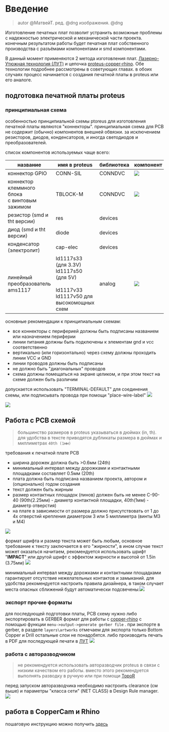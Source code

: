 # Введение 

> autor @МатвейТ. 
> ред. @dng
> изображения. @dng

Изготовление печатных плат позволит устранить возможные проблемы с надежностью электрической и механической части проекта. конечным результатом работы будет печатная плат собственного производства с разъёмами компонентами и smd компонентами.

В данный момент применяются 2 метода изготовления плат. [Лазерно-Утюжная технология (ЛУТ)](pcb-lud.md) и цепочка [proteus-copper-rhino](подготовка%20PCB%20proteus-copper-rhino.md). Обе технологии подробнее рассмотрены в советующих главах. в обоих случаях процесс начинается с создания печатной платы в proteus или его аналоге. 

## подготовка печатной платы proteus

### принципиальная схема

особенностью принципиальной схемы ptoreus для изготовления печатной платы являются "коннекторы". принципиальная схема для PCB не содержит (обычно) компонентов внешней обвязки. за исключением резисторов, диодов, конденсаторов, и иногда светодиодов и преобразователей.

список компонентов используемых чаще всего: 

| название                                        | имя в proteus                                                                                  | библиотека | компонент        |
| ----------------------------------------------- | ---------------------------------------------------------------------------------------------- | ---------- | ---------------- |
| коннектор GPIO                                  | CONN-SIL                                                                                       | CONNDVC    | ![](gpio.png)    |
| коннектор клеммного блока<br>с винтовым зажимом | TBLOCK-M                                                                                       | CONNDVC    | ![](TBLOCK.png)  |
| резистор (smd и tht версии)                     | res                                                                                            | devices    |                  |
| диод (smd и tht версии)                         | diode                                                                                          | devices    |                  |
| конденсатор (электролит)                        | cap-elec                                                                                       | devices    |                  |
| линейный преобразователь ams1117                | ld1117s33 (для 3.3V)<br>ld1117s50 (для 5V)<br><br>ld1117v33<br>ld1117v50 для высокомощных схем | analog     | ![](ams1117.png) |
 
основные рекомендации к принципиальным схемам:
- все коннекторы с периферией должны быть подписаны названием или назначением периферии
- линии питания должны быть подключены к элементам gnd и vcc соответственно
- вертикально (или горизонтально) через схему должны проходить линии VCC и GND
- линии проводов должны быть подписаны
- не должно быть "диагональных" проводов
- схема должны помещаться на экране целиком, и при этом текст на схеме должен быть различим

допускается использовать "TERMINAL-DEFAULT" для соединения схемы, или подписывать провода при помощи "place-wire-label"
![](logic1.png)
 
![](logic2.png)
## Работа с PCB схемой 

> большинство размеров в proteus указываться в дюймах (in, th). для удобства в тексте приводятся дубликаты размера в дюймах и миллиметрах `40th (1мм)`

требования к печатной плате PCB
- ширина дорожек должна быть >0.6мм (24th)
- минимальный интервал между дорожками и контактными площадками составляет 0.5мм (20th)
- плата должна быть подписана названием проекта, автором и (опционально) годом создания
- текст должен быть жирным 
- размер контактных площадок (пинов) должен быть не менее С-90-40 (90th(2.25мм) - диаметр контактной площадки, 40th(1мм) - диаметр отверстия)
- на плате в зависимости от размера должно присутствовать от 1 до 4х отверстий крепления диаметром 3 или 5 миллиметра (винты М3 и М4)

![](PCB.png)

формат шрифта и размер текста может быть любым, основное требование к тексту заключается в его "жирности", в ином случае текст может оказаться начитаем, рекомендуется использовать шрифт "**IMPACT**" или другой шрифт с эффектом жирности и высотой от 1.5in (3.75мм) ![](pcbtext.png)

минимальный интервал между дорожками и контактными площадками гарантирует отсутствие нежелательных контактов и замыканий. для удобства рекомендуется настроить правила дизайнера, в таком случает места опасных сближений будут автоматически подсвечены:![](clearance.png)

### экспорт прочие форматы

для последующей подготовки платы, PCB схему нужно либо экспортировать в GERBER формат для работы с  [copper-rhino](подготовка%20PCB%20proteus-copper-rhino.md) с помощью функции `menu->output->generate gerber file` . при экспорте в gerber, в разделе `layers\artworks` отмечаем для экспорта только Bottom Copper и Drill остальные слои не понадобятся.
либо производить печать в PDF для последующей печати в [ЛУТ](pcb-lud.md)
![](export-gerber.png)
### работа с авторазводчиком

> не рекомендуется использовать авторазводчик proteus в связи с низким качеством его работы. вместо этого рекомендуется выполнять разводку в ручную или при помощи [TopoR](https://ru.wikipedia.org/wiki/TopoR)

перед запуском авторазводчика необходимо настроить clearance (см выше) и параметры "класса сети" (NET CLASS) в Design Rule manager.
![](autorouter.png)

## работа в CopperCam и Rhino

пошаговую инструкцию можно получить [здесь](подготовка%20PCB%20proteus-copper-rhino.md)